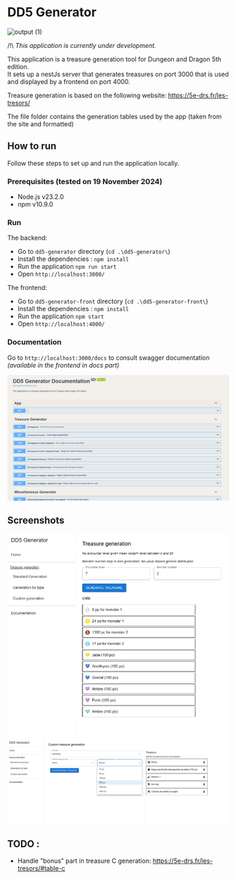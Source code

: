 # DD5 Generator

![output (1)](https://github.com/user-attachments/assets/87af1121-07fb-4930-b787-66b3271c9211)

/!\ _This application is currently under development._

This application is a treasure generation tool for Dungeon and Dragon 5th edition.  
It sets up a nestJs server that generates treasures on port 3000 that is used and displayed by a frontend on port 4000.

Treasure generation is based on the following website: https://5e-drs.fr/les-tresors/

The file folder contains the generation tables used by the app (taken from the site and formatted)

## How to run

Follow these steps to set up and run the application locally.

### Prerequisites (tested on 19 November 2024)

- Node.js v23.2.0
- npm v10.9.0

### Run

The backend:  
- Go to `dd5-generator` directory (`cd .\dd5-generator\`)
- Install the dependencies : `npm install`
- Run the application `npm run start`
- Open `http://localhost:3000/`

The frontend:  
- Go to `dd5-generator-front` directory (`cd .\dd5-generator-front\`)
- Install the dependencies : `npm install`
- Run the application `npm start`
- Open `http://localhost:4000/`

### Documentation

Go to `http://localhost:3000/docs` to consult swagger documentation _(available in the frontend in docs part)_

![alt text](image-1.png)

## Screenshots
![alt text](image.png)
![alt text](image-2.png)
## TODO :

- Handle "bonus" part in treasure C generation: https://5e-drs.fr/les-tresors/#table-c
